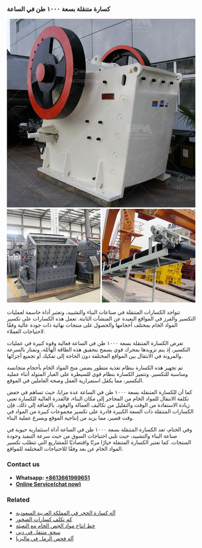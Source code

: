 <h3>كسارة متنقلة بسعة ١٠٠٠ طن في الساعة</h3><img src='1701853228.jpg' alt=''><p>تتواجد الكسارات المتنقلة في صناعات البناء والتشييد، وتعتبر أداة حاسمة لعمليات التكسير والفرز في المواقع البعيدة عن المنشآت الثابتة. تعمل هذه الكسارات على تكسير المواد الخام بمختلف أحجامها والحصول على منتجات نهائية ذات جودة عالية وفقًا لاحتياجات العملاء.</p><p>تعرض الكسارة المتنقلة بسعة ١٠٠٠ طن في الساعة فعالية وقوة كبيرة في عمليات التكسير، إذ يتم تزويدها بمحرك قوي يسمح بتحقيق هذه الطاقة الهائلة، وتمتاز بالسرعة والمرونة في الانتقال بين المواقع المختلفة دون الحاجة إلى تفكيك أو تجميع أجزائها.</p><p>تم تجهيز هذه الكسارة بنظام تغذية متطور يضمن منح المواد الخام بأحجام متجانسة ومناسبة للتكسير. وتتميز الكسارة بنظام قوي للسيطرة على الغبار المتولد أثناء عملية التكسير، مما يكفل استمرارية العمل وصحة العاملين في الموقع.</p><p>كما أن للكسارة المتنقلة بسعة ١٠٠٠ طن في الساعة عدة مزايا، حيث تساهم في خفض تكلفة الانتقال للمواد الخام من المحاجر إلى مكان البناء، فالقدرة العالية للكسارة تعني زيادة الاستفادة من الوقت والتقليل من تكاليف العمالة والوقود. بالإضافة إلى ذلك، فإن الكسارات المتنقلة ذات السعة الكبيرة قادرة على تكسير مجموعات كبيرة من المواد في وقت قصير، مما يزيد من إنتاجية الموقع ويسرع عملية البناء.</p><p>وفي الختام، تعد الكسارة المتنقلة بسعة ١٠٠٠ طن في الساعة أداة استثمارية حيوية في صناعة البناء والتشييد، حيث تلبي احتياجات السوق من حيث سرعة التنفيذ وجودة المنتجات. كما تعتبر الكسارة المتنقلة خيارًا مرنًا واقتصاديًا للمشاريع التي تتطلب تكسير المواد الخام عن بعد وفقًا للاحتياجات المختلفة للمواقع.</p><h3>Contact us</h3><ul><li><strong>Whatsapp:&nbsp;<a href="https://wa.me/8613661969651">+8613661969651</a></strong></li><li><a href="https://swt.shibang-china.com/?git&amp;zhl&amp;كسارة متنقلة بسعة ١٠٠٠ طن في الساعة"><strong>Online Service(chat now)</strong></a></li></ul><h3>Related</h3><ul><li><a href='آلة كسارة الحجر في المملكة العربية السعودية.md'>آلة كسارة الحجر في المملكة العربية السعودية</a></li><li><a href='كم تكلف كسارات الصخور.md'>كم تكلف كسارات الصخور</a></li><li><a href='خط إنتاج مواد الجص الخام مع التعبئة.md'>خط إنتاج مواد الجص الخام مع التعبئة</a></li><li><a href='سحق متنقل في دبي.md'>سحق متنقل في دبي</a></li><li><a href='آلة فحص الرمل في ماليزيا.md'>آلة فحص الرمل في ماليزيا</a></li></ul>
